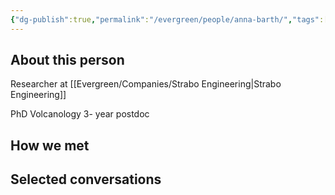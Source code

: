 ```yaml
---
{"dg-publish":true,"permalink":"/evergreen/people/anna-barth/","tags":["people"]}
---
```


## About this person
Researcher at [[Evergreen/Companies/Strabo Engineering\|Strabo Engineering]]

PhD
Volcanology
3- year postdoc

## How we met


## Selected conversations

